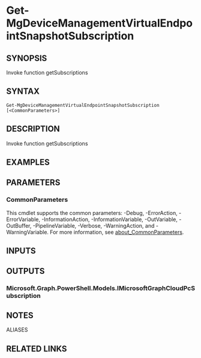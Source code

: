 ﻿---
external help file: Microsoft.Graph.DeviceManagement.Functions-help.xml
Module Name: Microsoft.Graph.DeviceManagement.Functions
online version: https://docs.microsoft.com/en-us/powershell/module/microsoft.graph.devicemanagement.functions/get-mgdevicemanagementvirtualendpointsnapshotsubscription
schema: 2.0.0
---

# Get-MgDeviceManagementVirtualEndpointSnapshotSubscription

## SYNOPSIS
Invoke function getSubscriptions

## SYNTAX

```
Get-MgDeviceManagementVirtualEndpointSnapshotSubscription [<CommonParameters>]
```

## DESCRIPTION
Invoke function getSubscriptions

## EXAMPLES

## PARAMETERS

### CommonParameters
This cmdlet supports the common parameters: -Debug, -ErrorAction, -ErrorVariable, -InformationAction, -InformationVariable, -OutVariable, -OutBuffer, -PipelineVariable, -Verbose, -WarningAction, and -WarningVariable. For more information, see [about_CommonParameters](http://go.microsoft.com/fwlink/?LinkID=113216).

## INPUTS

## OUTPUTS

### Microsoft.Graph.PowerShell.Models.IMicrosoftGraphCloudPcSubscription
## NOTES

ALIASES

## RELATED LINKS
